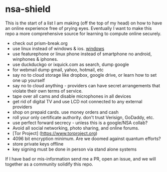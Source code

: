 nsa-shield
==========

This is the start of a list I am making (off the top of my head) on how to have an online experience free of prying eyes.
Eventually I want to make this repo a more comprehensive source for learning to compute online securely.

- check out prism-break.org
- use linux instead of windows & ios.  [windows](http://www.washingtonsblog.com/2013/06/microsoft-programmed-in-nsa-backdoor-in-windows-by-1999.html)
- use featurephone or linux phone instead of smartphone no android, winphones & iphones.
- use duckduckgo or ixquick.com as search, dump google
- for webmail dump gmail, yahoo, hotmail, etc
- say no to cloud storage like dropbox, google drive, or learn how to set one up yourself
- say no to cloud anything - providers can have secret arrangements that violate their own terms of service.
- tape over all cams and disable microphones in all devices
- get rid of digital TV and use LCD not connected to any external providers 
- shop on prepaid cards.  use money orders and cash
- roll your only certificate authority.  don't trust Verisign, GoDaddy, etc.
- use perfect forward secrecy - unless this is a google/NSA collab?
- Avoid all social networking, photo sharing, and online forums.  
- [Tor Project] (https://www.torproject.org)
- 4096 bit encryption minimum.  Are we doomed against quantum efforts?
- store private keys offline
- key signing must be done in person via stand alone systems


If I have bad or mis-information send me a PR, open an issue, and we will together as a community solidify this repo.


